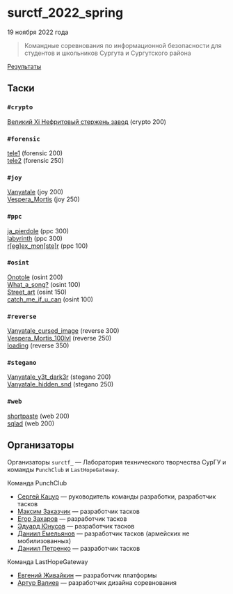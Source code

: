 # surctf_2022_spring

19 ноября 2022 года

>Командные соревнования по информационной безопасности для студентов и школьников Сургута и Сургутского района

[Результаты](SCOREBOARD.md)

## Таски

### `#crypto`
[Великий Xi Нефритовый стержень завод](tasks/crypto/velikiy_zavod) (crypto 200)  

### `#forensic`
[tele1](tasks/forensic/tele1) (forensic 200)  
[tele2](tasks/forensic/tele2) (forensic 250)  

### `#joy`
[Vanyatale](tasks/joy/Vanyatale) (joy 200)  
[Vespera_Mortis](tasks/joy/Vespera_Mortis) (joy 250)  

### `#ppc`
[ja_pierdole](tasks/ppc/ja_pierdole) (ppc 300)  
[labyrinth](tasks/ppc/labyrinth) (ppc 300)  
[r[eg]ex_mon[ste]r](tasks/ppc/regex_monster) (ppc 100)  

### `#osint`
[Onotole](tasks/osint/Onotole) (osint 200)  
[What_a_song?](tasks/osint/What_a_song?) (osint 100)  
[Street_art](tasks/osint/Street_art) (osint 150)  
[catch_me_if_u_can](tasks/osint/catch_me_if_u_can) (osint 100)  

### `#reverse`
[Vanyatale_cursed_image](tasks/reverse/Vanyatale_cursed_image) (reverse 300)  
[Vespera_Mortis_100lvl](tasks/reverse/Vespera_Mortis_100lvl) (reverse 250)  
[loading](tasks/reverse/loading) (reverse 350)  

### `#stegano`
[Vanyatale_y3t_dark3r](tasks/stegano/Vanyatale_y3t_dark3r) (stegano 200)  
[Vanyatale_hidden_snd](tasks/stegano/Vanyatale_hidden_snd) (stegano 250)  

### `#web`
[shortpaste](tasks/web/shortpaste) (web 200)  
[sqlad](tasks/web/sqlad) (web 200)  

## Организаторы

Организаторы `surctf_` — Лаборатория технического творчества СурГУ и команды `PunchClub` и `LastHopeGateway`.

Команда PunchClub

* [Сергей Кацур](https://github.com/richkats) — руководитель команды разработки, разработчик тасков
* [Максим Заказчик](https://github.com/s4lat) — разработчик тасков  
* [Егор Захаров](https://github.com/pigadoor) — разработчик тасков  
* [Эдуард Юнусов](https://github.com/Killllero0) — разработчик тасков  
* [Даниил Емельянов](https://github.com/fezwect) — разработчик тасков (армейских не мобилизованных)
* [Даниил Петренко](https://github.com/bendermachine) — разработчик тасков  

Команда LastHopeGateway

* [Евгений Живайкин](https://github.com/EZhivaikin) — разработчик платформы
* [Артур Валиев](https://github.com/h0pedev) — разработчик дизайна соревнования
